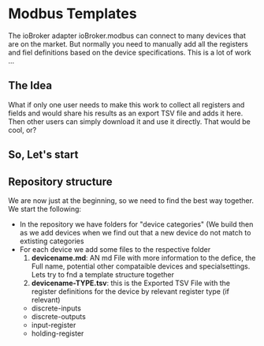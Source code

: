 # Modbus Templates

The ioBroker adapter ioBroker.modbus can connect to many devices that are on the market. But normally you need to manually add all the registers and fiel definitions based on the device specifications. This is a lot of work ...

## The Idea
What if only one user needs to make this work to collect all registers and fields and would share his results as an export TSV file and adds it here. Then other users can simply download it and use it directly. That would be cool, or?

## So, Let's start


## Repository structure

We are now just at the beginning, so we need to find the best way together.
We start the following:
* In the repository we have folders for "device categories" (We build then as we add devices when we find out that a new device do not match to extisting categories
* For each device we add some files to the respective folder
  1. **devicename.md**: AN md File with more information to the defice, the Full name, potential other compataible devices and specialsettings. Lets try to fnd a template structure together
  2. **devicename-TYPE.tsv**: this is the Exported TSV File with the register definitions for the device by relevant register type (if relevant)
    * discrete-inputs
    * discrete-outputs
    * input-register
    * holding-register
